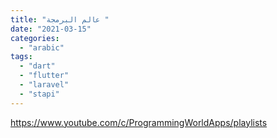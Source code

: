 ```yaml
---
title: "عالم البرمجة "
date: "2021-03-15"
categories:
  - "arabic"
tags:
  - "dart"
  - "flutter"
  - "laravel"
  - "stapi"
---
```


https://www.youtube.com/c/ProgrammingWorldApps/playlists
